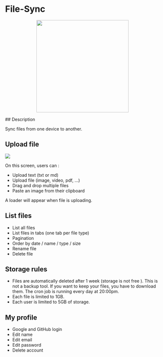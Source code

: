 # File-Sync

<p align="center">
  <img src="https://user-images.githubusercontent.com/72151831/229601306-fae7a7d3-7d84-4451-b7a4-9241da7e7e3c.png"
      width="300px">
</p>
## Description

Sync files from one device to another.

## Upload file

<img src="https://github.com/Alexandre-Vernet/File-Sync/assets/72151831/5ad49388-ec59-4b57-9000-32f66d73adcb">


On this screen, users can : 
- Upload text (txt or md)
- Upload file (image, video, pdf, ...)
- Drag and drop multiple files
- Paste an image from their clipboard


A loader will appear when file is uploading.

## List files

- List all files
- List files in tabs (one tab per file type)
- Pagination
- Order by date / name / type / size
- Rename file
- Delete file

## Storage rules

- Files are automatically deleted after 1 week (storage is not free ). This is not a backup tool. If you want to keep
  your files, you have to download them. The cron job is running every day at 20:00pm.
- Each file is limited to 1GB.
- Each user is limited to 5GB of storage.

## My profile

- Google and GitHub login
- Edit name
- Edit email
- Edit password
- Delete account

